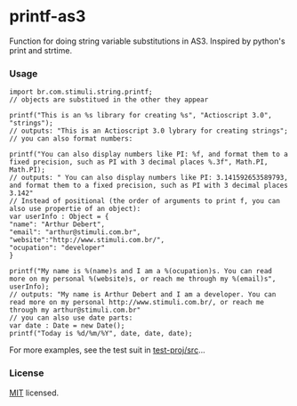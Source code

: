 # printf-as3

Function for doing string variable substitutions in AS3.
Inspired by python's print and strtime.

### Usage

    import br.com.stimuli.string.printf;
    // objects are substitued in the other they appear

    printf("This is an %s library for creating %s", "Actioscript 3.0", "strings");
    // outputs: "This is an Actioscript 3.0 lybrary for creating strings";
    // you can also format numbers:

    printf("You can also display numbers like PI: %f, and format them to a fixed precision, such as PI with 3 decimal places %.3f", Math.PI, Math.PI);
    // outputs: " You can also display numbers like PI: 3.141592653589793, and format them to a fixed precision, such as PI with 3 decimal places 3.142"
    // Instead of positional (the order of arguments to print f, you can also use propertie of an object):
    var userInfo : Object = {
    "name": "Arthur Debert",
    "email": "arthur@stimuli.com.br",
    "website":"http://www.stimuli.com.br/",
    "ocupation": "developer"
    }

    printf("My name is %(name)s and I am a %(ocupation)s. You can read more on my personal %(website)s, or reach me through my %(email)s", userInfo);
    // outputs: "My name is Arthur Debert and I am a developer. You can read more on my personal http://www.stimuli.com.br/, or reach me through my arthur@stimuli.com.br"
    // you can also use date parts:
    var date : Date = new Date();
    printf("Today is %d/%m/%Y", date, date, date);

For more examples, see the test suit in [test-proj/src][tests]...

### License
[MIT][mit] licensed.

[arthur-debert]:http://www.stimuli.com.br
[mit]:http://mit-license.org
[tests]:./tree/master/test-proj/src